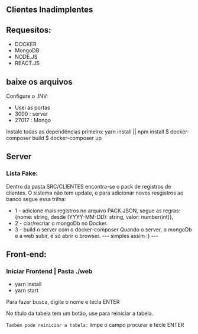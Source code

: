 ## Clientes Inadimplentes

## Requesitos:

- DOCKER
- MongoDB
- NODE.JS
- REACT.JS

## baixe os arquivos

Configure o .INV:

- Usei as portas
- 3000 : server
- 27017 : Mongo

Instale todas as dependências primeiro: yarn install || npm install
$ docker-composer build
$ docker-composer up

## Server

### Lista Fake:

Dentro da pasta SRC/CLIENTES encontra-se o pack de registros de clientes.
O sistema não tem update, e para adicionar novos resgistros ao banco segue essa trilha:

- 1 - adicione mais registros no arquivo PACK.JSON, segue as regras:
  {nome: string, desde (YYYY-MM-DD): string, valor: number(int)},
- 2 - ciar/recriar o mongoDb no Docker.
- 3 - build o server com o docker-composer
  Quando o server, o mongoDb e a web subir, é só abrir o browser.
  --- simples assim :) ---

## Front-end:

### Iniciar Frontend | Pasta ./web

* yarn install 
* yarn start

Para fazer busca, digite o nome e tecla ENTER

No título da tabela tem um botão, use para reiniciar a tabela.

`Também pode reiniciar a tabela:` limpe o campo procurar e tecle ENTER
